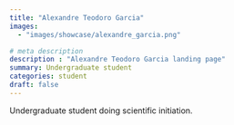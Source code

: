 ```yaml
---
title: "Alexandre Teodoro Garcia"
images: 
  - "images/showcase/alexandre_garcia.png"

# meta description
description : "Alexandre Teodoro Garcia landing page"
summary: Undergraduate student
categories: student
draft: false
---
```

Undergraduate student doing scientific initiation.